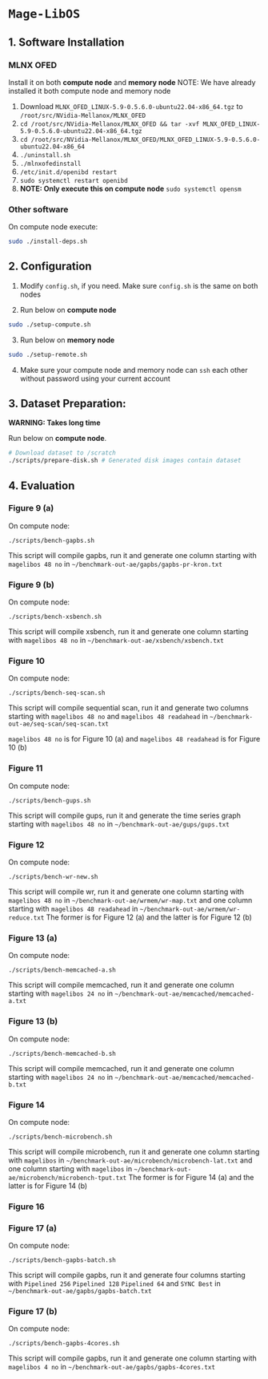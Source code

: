 # `Mage-LibOS`

## 1. Software Installation
### MLNX OFED
Install it on both **compute node** and **memory node**
NOTE: We have already installed it both compute node and memory node
1. Download `MLNX_OFED_LINUX-5.9-0.5.6.0-ubuntu22.04-x86_64.tgz` to `/root/src/NVidia-Mellanox/MLNX_OFED`
2. `cd /root/src/NVidia-Mellanox/MLNX_OFED && tar -xvf MLNX_OFED_LINUX-5.9-0.5.6.0-ubuntu22.04-x86_64.tgz`
3. `cd /root/src/NVidia-Mellanox/MLNX_OFED/MLNX_OFED_LINUX-5.9-0.5.6.0-ubuntu22.04-x86_64`
4. `./uninstall.sh`
5. `./mlnxofedinstall`
6. `/etc/init.d/openibd restart`
7. `sudo systemctl restart openibd`
8. **NOTE: Only execute this on compute node** `sudo systemctl opensm`
### Other software
On compute node execute:
```bash
sudo ./install-deps.sh
```

## 2. Configuration
1. Modify `config.sh`, if you need. Make sure `config.sh` is the same on both nodes

2. Run below on **compute node**

```bash
sudo ./setup-compute.sh
```

3. Run below on **memory node**

```bash
sudo ./setup-remote.sh
```

4. Make sure your compute node and memory node can `ssh` each other without password using 
your current account

## 3. Dataset Preparation:
**WARNING: Takes long time**

Run below on **compute node**.

```bash
# Download dataset to /scratch
./scripts/prepare-disk.sh # Generated disk images contain dataset
```

## 4. Evaluation
### Figure 9 (a)
On compute node:
```
./scripts/bench-gapbs.sh
```
This script will compile gapbs, run it and generate one column 
starting with `magelibos 48 no` in 
`~/benchmark-out-ae/gapbs/gapbs-pr-kron.txt`

### Figure 9 (b)
On compute node:
```
./scripts/bench-xsbench.sh
```
This script will compile xsbench, run it and generate one column 
starting with `magelibos 48 no` in 
`~/benchmark-out-ae/xsbench/xsbench.txt`

### Figure 10
On compute node:
```
./scripts/bench-seq-scan.sh
```
This script will compile sequential scan, run it and generate two columns 
starting with `magelibos 48 no` and `magelibos 48 readahead` in 
`~/benchmark-out-ae/seq-scan/seq-scan.txt`

`magelibos 48 no` is for Figure 10 (a) and `magelibos 48 readahead` is for 
Figure 10 (b)

### Figure 11
On compute node:
```
./scripts/bench-gups.sh
```
This script will compile gups, run it and generate the time series graph
starting with `magelibos 48 no` in 
`~/benchmark-out-ae/gups/gups.txt`

### Figure 12
On compute node:
```
./scripts/bench-wr-new.sh
```
This script will compile wr, run it and generate one column
starting with `magelibos 48 no` in 
`~/benchmark-out-ae/wrmem/wr-map.txt` and one column starting 
with `magelibos 48 readahead` in 
`~/benchmark-out-ae/wrmem/wr-reduce.txt`
The former is for Figure 12 (a) and the latter is for Figure 12 (b)

### Figure 13 (a)
On compute node:
```
./scripts/bench-memcached-a.sh
```
This script will compile memcached, run it and generate 
one column starting with `magelibos 24 no` in 
`~/benchmark-out-ae/memcached/memcached-a.txt`

### Figure 13 (b)
On compute node:
```
./scripts/bench-memcached-b.sh
```
This script will compile memcached, run it and generate 
one column starting with `magelibos 24 no` in 
`~/benchmark-out-ae/memcached/memcached-b.txt`

### Figure 14
On compute node:
```
./scripts/bench-microbench.sh
```
This script will compile microbench, run it and generate 
one column starting with `magelibos` in 
`~/benchmark-out-ae/microbench/microbench-lat.txt` 
and one column starting with `magelibos` in 
`~/benchmark-out-ae/microbench/microbench-tput.txt` 
The former is for Figure 14 (a) and the latter is for Figure 14 (b)

### Figure 16

### Figure 17 (a)
On compute node:
```
./scripts/bench-gapbs-batch.sh
```
This script will compile gapbs, run it and generate four columns
starting with `Pipelined 256` `Pipelined 128` `Pipelined 64` and `SYNC Best` in 
`~/benchmark-out-ae/gapbs/gapbs-batch.txt`

### Figure 17 (b)
On compute node:
```
./scripts/bench-gapbs-4cores.sh
```
This script will compile gapbs, run it and generate one column 
starting with `magelibos 4 no` in 
`~/benchmark-out-ae/gapbs/gapbs-4cores.txt`